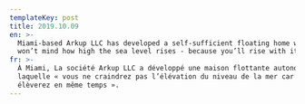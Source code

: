 ```yaml
---
templateKey: post
title: 2019.10.09
en: >-
  Miami-based Arkup LLC has developed a self-sufficient floating home where “you
  won’t mind how high the sea level rises - because you’ll rise with it.”
fr: >-
  À Miami, La société Arkup LLC a développé une maison flottante autonome dans
  laquelle « vous ne craindrez pas l’élévation du niveau de la mer car vous vous
  élèverez en même temps ».
---
```


